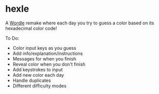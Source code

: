 # hexle

A [Wordle](https://www.nytimes.com/games/wordle/index.html) remake where each day you try to guess a color based on its hexadecimal color code! 

To Do:
- Color input keys as you guess
- Add info/explanation/instructions
- Messages for when you finish
- Reveal color when you don't finish
- Add keystrokes to input
- Add new color each day
- Handle duplicates
- Different difficulty modes 
